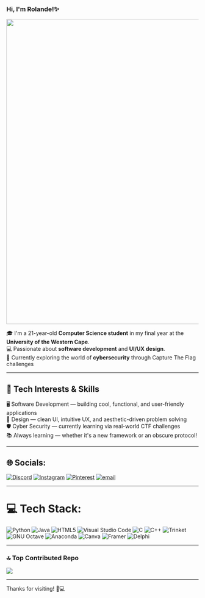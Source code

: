### Hi, I'm Rolande!✨

<img src="https://github.com/user-attachments/assets/d20e1d44-40f4-44b5-944e-902d2b0f7cbd" width="800"/>

🎓 I'm a 21-year-old **Computer Science student** in my final year at the **University of the Western Cape**.  
💻 Passionate about **software development** and **UI/UX design**.  
🔐 Currently exploring the world of **cybersecurity** through Capture The Flag challenges

---

## 🔧 Tech Interests & Skills

🖥️ Software Development — building cool, functional, and user-friendly applications  
🎨 Design — clean UI, intuitive UX, and aesthetic-driven problem solving  
🛡️ Cyber Security — currently learning via real-world CTF challenges  
📚 Always learning — whether it's a new framework or an obscure protocol!

---

## 🌐 Socials:
[![Discord](https://img.shields.io/badge/Discord-%237289DA.svg?logo=discord&logoColor=white)](https://discord.gg/rolande2638) [![Instagram](https://img.shields.io/badge/Instagram-%23E4405F.svg?logo=Instagram&logoColor=white)](https://instagram.com/ilyrolande) [![Pinterest](https://img.shields.io/badge/Pinterest-%23E60023.svg?logo=Pinterest&logoColor=white)](https://pinterest.com/rolovesyouxo) [![email](https://img.shields.io/badge/Email-D14836?logo=gmail&logoColor=white)](mailto:rolande1412@gmail.com) 

---

# 💻 Tech Stack:
![Python](https://img.shields.io/badge/python-3776AB?style=for-the-badge&logo=python&logoColor=ffdd54)
![Java](https://img.shields.io/badge/java-E76F00?style=for-the-badge&logo=java&logoColor=white) 
![HTML5](https://img.shields.io/badge/html5-DD4B25?style=for-the-badge&logo=html5&logoColor=white)
![Visual Studio Code](https://img.shields.io/badge/VS%20Code-1E90FF?style=for-the-badge&logo=visual-studio-code&logoColor=white)
![C](https://img.shields.io/badge/C-5C6BC0?style=for-the-badge&logo=c&logoColor=white)
![C++](https://img.shields.io/badge/C++-007ACC?style=for-the-badge&logo=c%2B%2B&logoColor=white)
![Trinket](https://img.shields.io/badge/Trinket-0096FF?style=for-the-badge&logo=codeforces&logoColor=white)
![GNU Octave](https://img.shields.io/badge/GNU_Octave-0892D0?style=for-the-badge&logo=gnu&logoColor=white)
![Anaconda](https://img.shields.io/badge/Anaconda-3AA655?style=for-the-badge&logo=anaconda&logoColor=white)
![Canva](https://img.shields.io/badge/Canva-00C4CC?style=for-the-badge&logo=Canva&logoColor=white)
![Framer](https://img.shields.io/badge/Framer-202124?style=for-the-badge&logo=framer&logoColor=00BFFF)
![Delphi](https://img.shields.io/badge/Delphi-C51230?style=for-the-badge&logo=delphi&logoColor=white)  


---

### 🔝 Top Contributed Repo
![](https://github-contributor-stats.vercel.app/api?username=compsciwro&limit=5&theme=radical&combine_all_yearly_contributions=true)

---

Thanks for visiting! 🧠💻
